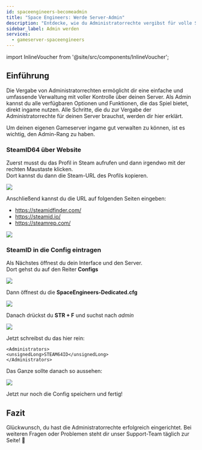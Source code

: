 ```yaml
---
id: spaceengineers-becomeadmin
title: "Space Engineers: Werde Server-Admin"
description: "Entdecke, wie du Administratorrechte vergibst für volle Serverkontrolle und nahtloses Ingame-Management → Jetzt mehr erfahren"
sidebar_label: Admin werden
services:
  - gameserver-spaceengineers
---
```


import InlineVoucher from '@site/src/components/InlineVoucher';

## Einführung
Die Vergabe von Administratorrechten ermöglicht dir eine einfache und umfassende Verwaltung mit voller Kontrolle über deinen Server. Als Admin kannst du alle verfügbaren Optionen und Funktionen, die das Spiel bietet, direkt ingame nutzen. Alle Schritte, die du zur Vergabe der Administratorrechte für deinen Server brauchst, werden dir hier erklärt.  
<InlineVoucher />

Um deinen eigenen Gameserver ingame gut verwalten zu können, ist es wichtig, den Admin-Rang zu haben.

### SteamID64 über Website

Zuerst musst du das Profil in Steam aufrufen und dann irgendwo mit der rechten Maustaste klicken.  
Dort kannst du dann die Steam-URL des Profils kopieren.

![](https://screensaver01.zap-hosting.com/index.php/s/pNMMAqQDRPSoo38/preview)

Anschließend kannst du die URL auf folgenden Seiten eingeben:

- https://steamidfinder.com/
- https://steamid.io/
- https://steamrep.com/

![](https://screensaver01.zap-hosting.com/index.php/s/dBezeZQEoP3KYq5/preview)

### SteamID in die Config eintragen

Als Nächstes öffnest du dein Interface und den Server.  
Dort gehst du auf den Reiter **Configs**

![](https://screensaver01.zap-hosting.com/index.php/s/NQffqKfjszY23HK/preview)

Dann öffnest du die **SpaceEngineers-Dedicated.cfg**

![](https://screensaver01.zap-hosting.com/index.php/s/yx2efZLYmW32BZH/preview)

Danach drückst du **STR + F** und suchst nach *admin*

![](https://screensaver01.zap-hosting.com/index.php/s/eBgLRwe5Y3itnyt/preview)

Jetzt schreibst du das hier rein:
```
<Administrators>
<unsignedLong>STEAM64ID</unsignedLong>
</Administrators>
````
Das Ganze sollte danach so aussehen:

![](https://screensaver01.zap-hosting.com/index.php/s/r7tj3EF6trSiz5x/preview)

Jetzt nur noch die Config speichern und fertig!

## Fazit

Glückwunsch, du hast die Administratorrechte erfolgreich eingerichtet. Bei weiteren Fragen oder Problemen steht dir unser Support-Team täglich zur Seite! 🙂

<InlineVoucher />